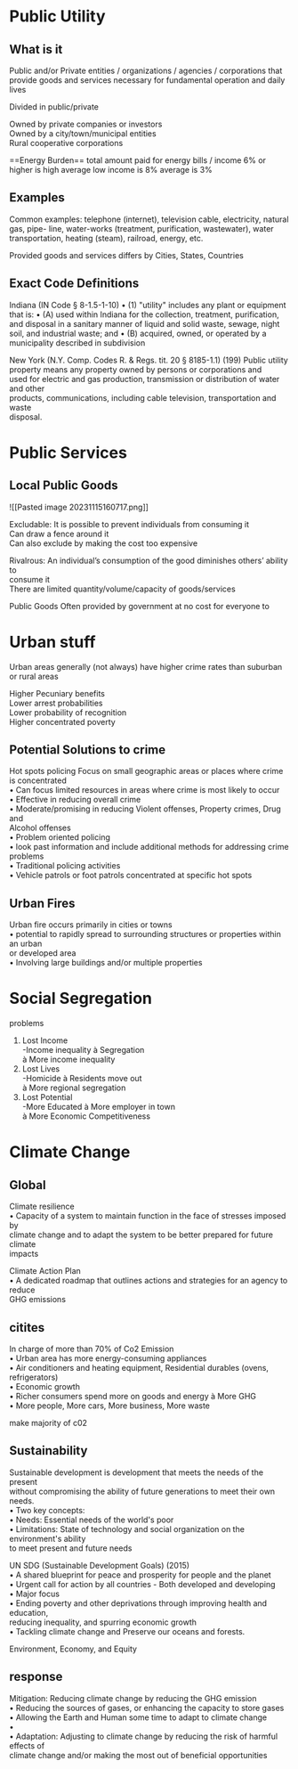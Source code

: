# Public Utility
## What is it
Public and/or Private entities / organizations / agencies / corporations that provide
goods and services necessary for fundamental operation and daily lives

Divided in public/private

Owned by private companies or investors  
Owned by a city/town/municipal entities  
Rural cooperative corporations

==Energy Burden== total amount paid for energy bills / income
	6% or higher is high
	average low income is 8%
	average is 3%
## Examples
Common examples: telephone (internet), television cable, electricity, natural gas, pipe-
line, water-works (treatment, purification, wastewater), water transportation, heating
(steam), railroad, energy, etc.

Provided goods and services differs by Cities, States, Countries

## Exact Code Definitions
Indiana (IN Code § 8-1.5-1-10)
	• (1) "utility" includes any plant or equipment that is:
	• (A) used within Indiana for the collection, treatment, purification, and disposal
	in a sanitary manner of liquid and solid waste, sewage, night soil, and industrial
	waste; and
	• (B) acquired, owned, or operated by a municipality described in subdivision

New York (N.Y. Comp. Codes R. & Regs. tit. 20 § 8185-1.1)
	(199) Public utility property means any property owned by persons or corporations and  
	used for electric and gas production, transmission or distribution of water and other  
	products, communications, including cable television, transportation and waste  
	disposal.

# Public Services
## Local Public Goods
![[Pasted image 20231115160717.png]]

Excludable: It is possible to prevent individuals from consuming it  
	Can draw a fence around it  
	Can also exclude by making the cost too expensive

Rivalrous: An individual’s consumption of the good diminishes others’ ability to  
consume it  
	There are limited quantity/volume/capacity of goods/services

Public Goods
	Often provided by government at no cost for everyone to 

# Urban stuff
Urban areas generally (not always) have higher crime rates than suburban or rural areas

Higher Pecuniary benefits  
Lower arrest probabilities  
Lower probability of recognition  
Higher concentrated poverty

## Potential Solutions to crime
Hot spots policing
	Focus on small geographic areas or places where crime is concentrated  
	• Can focus limited resources in areas where crime is most likely to occur  
	• Effective in reducing overall crime  
	• Moderate/promising in reducing Violent offenses, Property crimes, Drug and  
	Alcohol offenses  
	• Problem oriented policing  
	• look past information and include additional methods for addressing crime  
	problems  
	• Traditional policing activities  
	• Vehicle patrols or foot patrols concentrated at specific hot spots

## Urban Fires
Urban fire occurs primarily in cities or towns  
• potential to rapidly spread to surrounding structures or properties within an urban  
or developed area  
• Involving large buildings and/or multiple properties
# Social Segregation
problems

1. Lost Income  
-Income inequality à Segregation  
à More income inequality  
2. Lost Lives  
-Homicide à Residents move out  
à More regional segregation  
3. Lost Potential  
-More Educated à More employer in town  
à More Economic Competitiveness
# Climate Change
## Global
Climate resilience  
	• Capacity of a system to maintain function in the face of stresses imposed by  
	climate change and to adapt the system to be better prepared for future climate  
	impacts

Climate Action Plan  
	• A dedicated roadmap that outlines actions and strategies for an agency to reduce  
	GHG emissions

## citites
In charge of more than 70% of Co2 Emission  
• Urban area has more energy-consuming appliances  
• Air conditioners and heating equipment, Residential durables (ovens, refrigerators)  
• Economic growth  
• Richer consumers spend more on goods and energy à More GHG  
• More people, More cars, More business, More waste

make majority of c02

## Sustainability
Sustainable development is development that meets the needs of the present  
without compromising the ability of future generations to meet their own needs.  
• Two key concepts:  
• Needs: Essential needs of the world's poor  
• Limitations: State of technology and social organization on the environment's ability  
to meet present and future needs

UN SDG (Sustainable Development Goals) (2015)  
• A shared blueprint for peace and prosperity for people and the planet  
• Urgent call for action by all countries - Both developed and developing  
• Major focus  
• Ending poverty and other deprivations through improving health and education,  
reducing inequality, and spurring economic growth  
• Tackling climate change and Preserve our oceans and forests.

Environment, Economy, and Equity
## response
Mitigation: Reducing climate change by reducing the GHG emission  
• Reducing the sources of gases, or enhancing the capacity to store gases  
• Allowing the Earth and Human some time to adapt to climate change  
•  
• Adaptation: Adjusting to climate change by reducing the risk of harmful effects of  
climate change and/or making the most out of beneficial opportunities